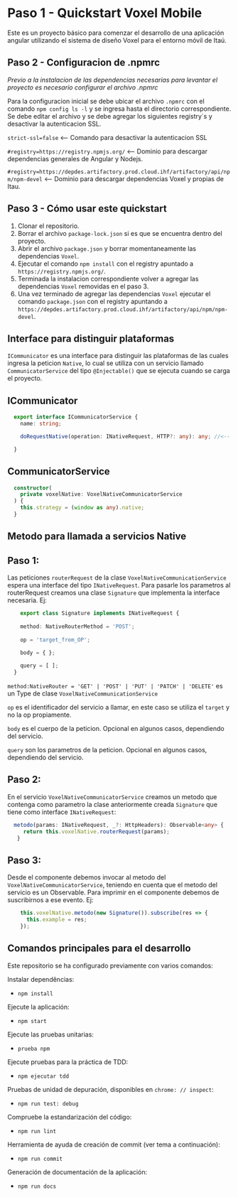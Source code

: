 # Paso 1 - Quickstart Voxel Mobile

Este es un proyecto básico para comenzar el desarrollo de una aplicación angular utilizando el sistema de diseño Voxel para el entorno móvil de Itaú.

## Paso 2 - Configuracion de .npmrc

*Previo a la instalacion de las dependencias necesarias para levantar el proyecto es necesario configurar el archivo .npmrc*

Para la configuracion inicial se debe ubicar el archivo `.npmrc` con el comando `npm config ls -l` y se ingresa hasta el directorio correspondiente.
Se debe editar el archivo y se debe agregar los siguientes registry´s y desactivar la autenticacion SSL.

`strict-ssl=false` <-- Comando para desactivar la autenticacion SSL

`#registry=https://registry.npmjs.org/` <-- Dominio para descargar dependencias generales de Angular y Nodejs.

`#registry=https://depdes.artifactory.prod.cloud.ihf/artifactory/api/npm/npm-devel` <-- Dominio para descargar dependencias Voxel y propias de Itau.

## Paso 3 - Cómo usar este quickstart

1. Clonar el repositorio.
2. Borrar el archivo `package-lock.json` si es que se encuentra dentro del proyecto.
3. Abrir el archivo `package.json` y borrar momentaneamente las dependencias `Voxel`.
4. Ejecutar el comando `npm install` con el registry apuntado a `https://registry.npmjs.org/`.
5. Terminada la instalacion correspondiente volver a agregar las dependencias `Voxel` removidas en el paso 3.
6. Una vez terminado de agregar las dependencias `Voxel` ejecutar el comando `package.json` con el registry apuntando a `https://depdes.artifactory.prod.cloud.ihf/artifactory/api/npm/npm-devel`.

## Interface para distinguir plataformas
`ICommunicator` es una interface para distinguir las plataformas de las cuales ingresa la peticion `Native`, lo cual se utiliza con un servicio llamado `CommunicatorService` del tipo `@Injectable()` que se ejecuta cuando se carga el proyecto.

  ## ICommunicator 
```ts
  export interface ICommunicatorService {
    name: string;

    doRequestNative(operation: INativeRequest, HTTP?: any): any; //<-- Peticion via Native

  }
 ``` 
 ## CommunicatorService
```ts
  constructor(
    private voxelNative: VoxelNativeCommunicatorService
  ) {
    this.strategy = (window as any).native;
  }
 ```

## Metodo para llamada a servicios Native

  ## Paso 1: 
Las peticiones `routerRequest` de la clase `VoxelNativeCommunicationService` espera una interface del tipo `INativeRequest`.
Para pasarle los parametros al routerRequest creamos una clase `Signature` que implementa la interface necesaria. Ej:
```ts
    export class Signature implements INativeRequest {
  
    method: NativeRouterMethod = 'POST';
  
    op = 'target_from_OP';
  
    body = { };

    query = [ ];
  }
 ``` 

 `method:NativeRouter = 'GET' | 'POST' | 'PUT' | 'PATCH' | 'DELETE'` es un Type de clase `VoxelNativeCommunicationService`

 `op` es el identificador del servicio a llamar, en este caso se utiliza el `target` y no la op propiamente.

 `body` es el cuerpo de la peticion. Opcional en algunos casos, dependiendo del servicio.
 
 `query` son los parametros de la peticion. Opcional en algunos casos, dependiendo del servicio.

  ## Paso 2:
 En el servicio `VoxelNativeCommunicatorService` creamos un metodo que contenga como parametro la clase anteriormente creada `Signature` que tiene como interface `INativeRequest`:
 ```ts
   metodo(params: INativeRequest, _?: HttpHeaders): Observable<any> {
      return this.voxelNative.routerRequest(params);
    }
 ``` 
  ## Paso 3:
 Desde el componente debemos invocar al metodo del `VoxelNativeCommunicatorService`, teniendo en cuenta que el metodo del servicio es un Observable. Para imprimir en el componente debemos de suscribirnos a ese evento. Ej:

```ts
    this.voxelNative.metodo(new Signature()).subscribe(res => {
      this.example = res;
    });
 ``` 

## Comandos principales para el desarrollo

Este repositorio se ha configurado previamente con varios comandos:

Instalar dependências:

- `npm install`

Ejecute la aplicación:

- `npm start`

Ejecute las pruebas unitarias:

- `prueba npm`

Ejecute pruebas para la práctica de TDD:

- `npm ejecutar tdd`

Pruebas de unidad de depuración, disponibles en `chrome: // inspect`:

- `npm run test: debug`

Compruebe la estandarización del código:

- `npm run lint`

Herramienta de ayuda de creación de commit (ver tema a continuación):

- `npm run commit`

Generación de documentación de la aplicación:

- `npm run docs`